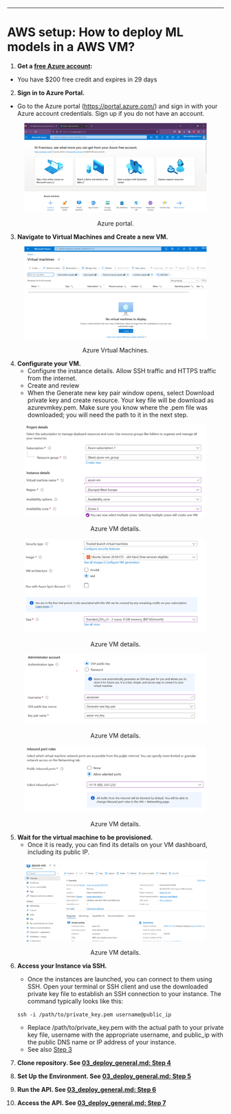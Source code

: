 
-------------------
# AWS setup: How to deploy ML models in a AWS VM?


1. **Get a  [free Azure account](https://azure.microsoft.com/en-us/free/):**
  - You have $200 free credit and expires in 29 days

2. **Sign in to Azure Portal.** 
  - Go to the Azure portal (https://portal.azure.com/) and sign in with your Azure account credentials. Sign up if you
    do not have an account.

<center><figure>
  <img
  src="../static/deployment/azure/azure_portal_01.png"
</figure></center>
<p style="text-align: center;">Azure portal.</p>

3. **Navigate to Virtual Machines and Create a new VM.** 

<center><figure>
  <img
  src="../static/deployment/azure/azure_vm_02.png"
</figure></center>
<p style="text-align: center;">Azure Vrtual Machines.</p>

4. **Configurate your VM.** 
   - Configure the instance details. Allow SSH traffic and HTTPS traffic from the internet.
   - Create and review
   - When the Generate new key pair window opens, select Download private key and create resource. Your key file will be
    download as azurevmkey.pem. Make sure you know where the .pem file was downloaded; you will need the path to it in
    the next step.

<center><figure>
  <img
  src="../static/deployment/azure/azure_details_03.png"
</figure></center>
<p style="text-align: center;">Azure VM details.</p>

<center><figure>
  <img
  src="../static/deployment/azure/azure_details_04.png"
</figure></center>
<p style="text-align: center;">Azure VM details.</p>

<center><figure>
  <img
  src="../static/deployment/azure/azure_details_05.png"
</figure></center>
<p style="text-align: center;">Azure VM details.</p>

<center><figure>
  <img
  src="../static/deployment/azure/azure_details_06.png"
</figure></center>
<p style="text-align: center;">Azure VM details.</p>

5.  **Wait for the virtual machine to be provisioned.**
    - Once it is ready, you can find its details on your VM dashboard, including its public IP.

<center><figure>
  <img
  src="../static/deployment/azure/azure_running_07.png"
</figure></center>
<p style="text-align: center;">Azure VM details.</p>

6.   **Access your Instance via SSH.** 
     - Once the instances are launched, you can connect to them using SSH. Open your terminal or SSH client and use the
      downloaded private key file to establish an SSH connection to your instance. The command typically looks like this:
     ```shell
     ssh -i /path/to/private_key.pem username@public_ip
     ```

     - Replace /path/to/private_key.pem with the actual path to your private key file, username with the appropriate
      username, and public_ip with the public DNS name or IP address of your instance.
     - See also [Step 3](03_deploy_general.md)

7.  **Clone repository. See [03_deploy_general.md: Step 4](03_deploy_general.md)**
8.  **Set Up the Environment. See [03_deploy_general.md: Step 5](03_deploy_general.md)**
9.  **Run the API. See [03_deploy_general.md: Step 6](03_deploy_general.md)**
10. **Access the API. See [03_deploy_general.md: Step 7](03_deploy_general.md)**  


